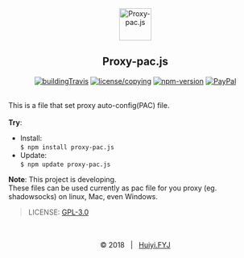 <div align=center>
  <img src="https://huiyifyj.github.io/Proxy-pac.js/images/icons/paper_plane.svg" alt="Proxy-pac.js" width="64"/>
	<h2>Proxy-pac.js</h2>
  <a href="https://travis-ci.org/huiyifyj/Proxy-pac.js"><img src="https://img.shields.io/travis/huiyifyj/Proxy-pac.js.svg?style=flat-square" alt="buildingTravis"></a>
  <a href="https://github.com/huiyifyj/Proxy-pac.js/blob/master/LICENSE"><img src="https://img.shields.io/npm/l/proxy-pac.js.svg?style=flat-square" alt="license/copying"></a>
  <a href="https://www.npmjs.com/package/proxy-pac.js"><img src="https://img.shields.io/npm/v/proxy-pac.js.svg?style=flat-square" alt="npm-version"></a>
  <a href="https://www.paypal.me/fengyijie"><img alt="PayPal" src="https://img.shields.io/badge/PayPal-Tip me-green.svg?style=flat-square&logo=paypal"></a>
  
</div>
<br>

This is a file that set proxy auto-config(PAC) file.<br>
<br>
**Try**:
- Install:<br>
  `$ npm install proxy-pac.js`
- Update:<br>
  `$ npm update proxy-pac.js`

**Note**: This project is developing. <br>
These files can be used currently as pac file for you proxy (eg. shadowsocks) on linux, Mac, even Windows.

> LICENSE: [GPL-3.0](https://github.com/huiyifyj/Proxy-pac.js/blob/master/LICENSE)

<br>
<br>
<div align=center>
	&copy; 2018 &nbsp; | &nbsp; <a href="https://huiyifyj.github.io">Huiyi.FYJ</a>
</div>
